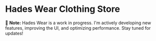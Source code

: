 # Hades Wear Clothing Store

 🚧 **Note:** Hades Wear is a work in progress. I'm actively developing new features, improving the UI, and optimizing performance. Stay tuned for updates!

